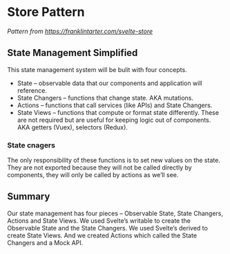 # Store Pattern

*Pattern from https://franklintarter.com/svelte-store*

## State Management Simplified
This state management system will be bulit with four concepts.

- State – observable data that our components and application will reference.
- State Changers – functions that change state. AKA mutations.
- Actions – functions that call services (like APIs) and State Changers.
- State Views – functions that compute or format state differently. These are not required but are useful for keeping logic out of components. AKA getters (Vuex), selectors (Redux).

### State cnagers
The only responsibility of these functions is to set new values on the state. They are not exported because they will not be called directly by components, they will only be called by actions as we’ll see.


## Summary
Our state management has four pieces – Observable State, State Changers, Actions and State Views. We used Svelte’s writable to create the Observable State and the State Changers. We used Svelte’s derived to create State Views. And we created Actions which called the State Changers and a Mock API.